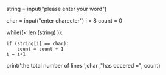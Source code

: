 string = input("please enter your word")

char = input("enter charecter")
i = 8
count = 0

while((< len (string)  )):

    if (string[i] == char):
        count = count + 1
    i = i+1

print('the total number of lines ',char ,"has occered =", count)
